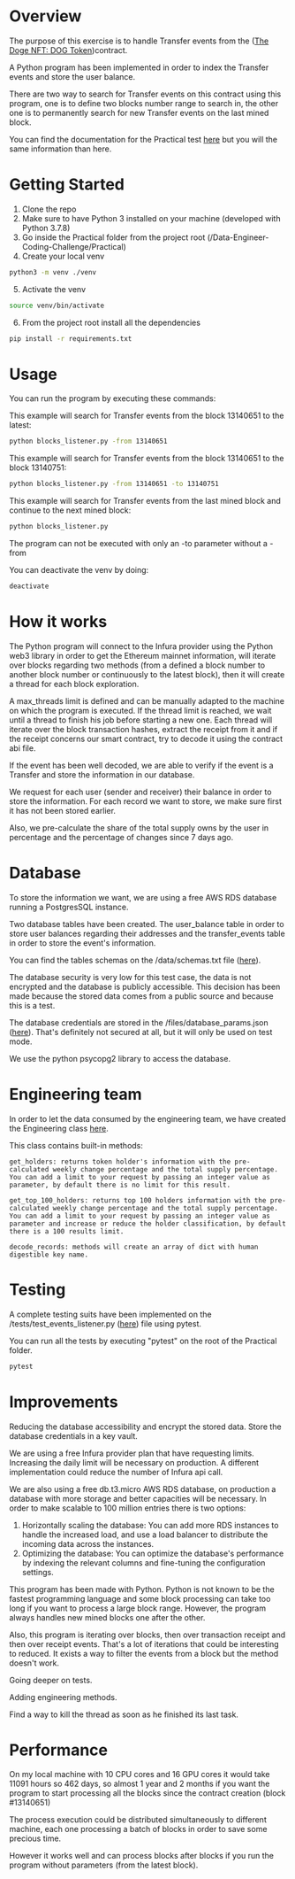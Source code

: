 # Overview
The purpose of this exercise is to handle Transfer events from the ([The Doge NFT: DOG Token](https://etherscan.io/address/0xbaac2b4491727d78d2b78815144570b9f2fe8899))contract.

A Python program has been implemented in order to index the Transfer events and store the user balance.

There are two way to search for Transfer events on this contract using this program, one is to define two blocks number range to search in,
the other one is to permanently search for new Transfer events on the last mined block.

You can find the documentation for the Practical test [here](https://github.com/SkyzoNams/Data-Engineer-Coding-Challenge/blob/main/Practical/documentation.txt) but you will the same information than here.

# Getting Started

1.	Clone the repo
2.  Make sure to have Python 3 installed on your machine (developed with Python 3.7.8)
3.  Go inside the Practical folder from the project root (/Data-Engineer-Coding-Challenge/Practical)
4.  Create your local venv
```bash
python3 -m venv ./venv
```
5.  Activate the venv
```bash
source venv/bin/activate
```
6.	From the project root install all the dependencies
```bash
pip install -r requirements.txt
```

# Usage

You can run the program by executing these commands:

This example will search for Transfer events from the block 13140651 to the latest:
```bash
python blocks_listener.py -from 13140651
```

This example will search for Transfer events from the block 13140651 to the block 13140751:
```bash
python blocks_listener.py -from 13140651 -to 13140751
```

This example will search for Transfer events from the last mined block and continue to the next mined block:
```bash
python blocks_listener.py
```

The program can not be executed with only an -to parameter without a -from

You can deactivate the venv by doing:
```bash
deactivate
```


# How it works

The Python program will connect to the Infura provider using the Python web3 library in order to get the Ethereum mainnet information, will iterate over blocks regarding two methods 
(from a defined a block number to another block number or continuously to the latest block), then it will create a thread for each block exploration.

A max_threads limit is defined and can be manually adapted to the machine on which the program is executed. If the thread limit is reached,
we wait until a thread to finish his job before starting a new one. Each thread will iterate over the block transaction hashes, extract the receipt from it and
if the receipt concerns our smart contract, try to decode it using the contract abi file. 

If the event has been well decoded, we are able to verify if the event is a Transfer
and store the information in our database.

We request for each user (sender and receiver) their balance in order to store the information. For each record we want to store, we make sure first it has not been stored earlier.

Also, we pre-calculate the share of the total supply owns by the user in percentage and the percentage of changes since 7 days ago.

# Database

To store the information we want, we are using a free AWS RDS database running a PostgresSQL instance.

Two database tables have been created. The user_balance table in order to store user balances regarding their addresses and the transfer_events table in order
to store the event's information.

You can find the tables schemas on the /data/schemas.txt file ([here](https://github.com/SkyzoNams/Data-Engineer-Coding-Challenge/blob/main/Practical/data/schemas.txt)).

The database security is very low for this test case, the data is not encrypted and the database is publicly accessible. 
This decision has been made because the stored data comes from a public source and because this is a test.

The database credentials are stored in the /files/database_params.json ([here](https://github.com/SkyzoNams/Data-Engineer-Coding-Challenge/blob/main/Practical/files/database_params.json)). That's definitely not secured at all, but it will only be used on test mode.

We use the python psycopg2 library to access the database.

# Engineering team

In order to let the data consumed by the engineering team, we have created the Engineering class [here](https://github.com/SkyzoNams/Data-Engineer-Coding-Challenge/blob/main/Practical/engineering.py).

This class contains built-in methods:

    get_holders: returns token holder's information with the pre-calculated weekly change percentage and the total supply percentage.
    You can add a limit to your request by passing an integer value as parameter, by default there is no limit for this result.
    
    get_top_100_holders: returns top 100 holders information with the pre-calculated weekly change percentage and the total supply percentage.
    You can add a limit to your request by passing an integer value as parameter and increase or reduce the holder classification, by default there is a 100 results limit.

    decode_records: methods will create an array of dict with human digestible key name.

# Testing

A complete testing suits have been implemented on the /tests/test_events_listener.py ([here](https://github.com/SkyzoNams/Data-Engineer-Coding-Challenge/blob/main/Practical/tests/test_events_listener.py)) file using pytest.

You can run all the tests by executing "pytest" on the root of the Practical folder.
```bash
pytest
```

# Improvements

Reducing the database accessibility and encrypt the stored data.
Store the database credentials in a key vault.

We are using a free Infura provider plan that have requesting limits. Increasing the daily limit will be necessary on production. 
A different implementation could reduce the number of Infura api call.

We are also using a free db.t3.micro AWS RDS database, on production a database with more storage and better capacities will be necessary.
In order to make scalable to 100 million entries there is two options:

1. Horizontally scaling the database: You can add more RDS instances to handle the increased load, and use a load balancer to distribute the incoming data across the instances.
2. Optimizing the database: You can optimize the database's performance by indexing the relevant columns and fine-tuning the configuration settings.

This program has been made with Python. Python is not known to be the fastest programming language and some block processing can take too long if you want to process a large block range.
However, the program always handles new mined blocks one after the other.

Also, this program is iterating over blocks, then over transaction receipt and then over receipt events. That's a lot of iterations that could be interesting to reduced.
It exists a way to filter the events from a block but the method doesn't work.

Going deeper on tests.

Adding engineering methods.

Find a way to kill the thread as soon as he finished its last task.

# Performance

On my local machine with 10 CPU cores and 16 GPU cores it would take 11091 hours so 462 days, so almost 1 year and 2 months if you want the program to start processing all the blocks since the contract creation (block #13140651)

The process execution could be distributed simultaneously to different machine, each one processing a batch of blocks in order to save some precious time.

However it works well and can process blocks after blocks if you run the program without parameters (from the latest block).